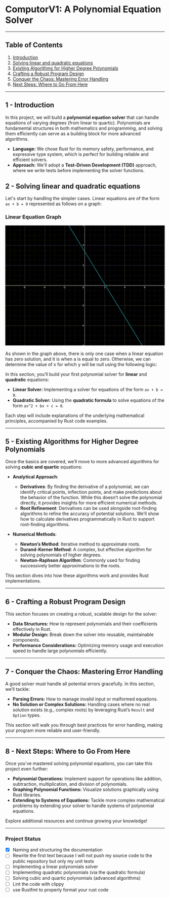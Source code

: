 # **ComputorV1: A Polynomial Equation Solver**

---

## **Table of Contents**
1. [Introduction](#1---introduction)
2. [Solving linear and quadratic equations](#2---solving-linear-and-quadratic-equations)
3. [Existing Algorithms for Higher Degree Polynomials](#5---existing-algorithms-for-higher-degree-polynomials)
4. [Crafting a Robust Program Design](#6---crafting-a-robust-program-design)
5. [Conquer the Chaos: Mastering Error Handling](#7---conquer-the-chaos-mastering-error-handling)
6. [Next Steps: Where to Go From Here](#8---next-steps-where-to-go-from-here)

---

## **1 - Introduction**

In this project, we will build a **polynomial equation solver** that can handle equations of varying degrees (from linear to quartic). Polynomials are fundamental structures in both mathematics and programming, and solving them efficiently can serve as a building block for more advanced algorithms.

- **Language:** We chose Rust for its memory safety, performance, and expressive type system, which is perfect for building reliable and efficient solvers.
- **Approach:** We'll adopt a **Test-Driven Development (TDD)** approach, where we write tests before implementing the solver functions.


## **2 - Solving linear and quadratic equations**

Let's start by handling the simpler cases. Linear equations are of the form `ax + b = 0` represented as follows on a graph: 

### Linear Equation Graph

![Linear Equation Graph](assets/linear_equation.gif)

As shown in the graph above, there is only one case when a linear equation has zero solution, and it is when a is equal to zero.
Otherwise, we can determine the value of x for which y will be null using the following logic:



In this section, you’ll build your first polynomial solver for **linear** and **quadratic** equations:
- **Linear Solver:** Implementing a solver for equations of the form `ax + b = 0`.
- **Quadratic Solver:** Using the **quadratic formula** to solve equations of the form `ax^2 + bx + c = 0`.

Each step will include explanations of the underlying mathematical principles, accompanied by Rust code examples.

---

## **5 - Existing Algorithms for Higher Degree Polynomials**

Once the basics are covered, we’ll move to more advanced algorithms for solving **cubic and quartic** equations:
- **Analytical Approach**:
    - **Derivatives**: By finding the derivative of a polynomial, we can identify critical points, inflection points, and make predictions about the behavior of the function. While this doesn’t solve the polynomial directly, it provides insights for more efficient numerical methods.
    - **Root Refinement**: Derivatives can be used alongside root-finding algorithms to refine the accuracy of potential solutions. We’ll show how to calculate derivatives programmatically in Rust to support root-finding algorithms.

- **Numerical Methods**:
    - **Newton’s Method**: Iterative method to approximate roots.
    - **Durand-Kerner Method**: A complex, but effective algorithm for solving polynomials of higher degrees.
    - **Newton-Raphson Algorithm**: Commonly used for finding successively better approximations to the roots.

This section dives into how these algorithms work and provides Rust implementations.

---

## **6 - Crafting a Robust Program Design**

This section focuses on creating a robust, scalable design for the solver:
- **Data Structures:** How to represent polynomials and their coefficients effectively in Rust.
- **Modular Design:** Break down the solver into reusable, maintainable components.
- **Performance Considerations:** Optimizing memory usage and execution speed to handle large polynomials efficiently.

---

## **7 - Conquer the Chaos: Mastering Error Handling**

A good solver must handle all potential errors gracefully. In this section, we’ll tackle:
- **Parsing Errors:** How to manage invalid input or malformed equations.
- **No Solution or Complex Solutions:** Handling cases where no real solution exists (e.g., complex roots) by leveraging Rust’s `Result` and `Option` types.

This section will walk you through best practices for error handling, making your program more reliable and user-friendly.

---

## **8 - Next Steps: Where to Go From Here**

Once you’ve mastered solving polynomial equations, you can take this project even further:
- **Polynomial Operations:** Implement support for operations like addition, subtraction, multiplication, and division of polynomials.
- **Graphing Polynomial Functions:** Visualize solutions graphically using Rust libraries.
- **Extending to Systems of Equations:** Tackle more complex mathematical problems by extending your solver to handle systems of polynomial equations.

Explore additional resources and continue growing your knowledge!

---

### **Project Status**
- [x] Naming and structuring the documentation
- [ ] Rewrite the first text because I will not push my source code to the public repository but only my unit tests
- [ ] Implementing a linear polynomials solver
- [ ] Implementing quadratic polynomials (via the quadratic formula)
- [ ] Solving cubic and quartic polynomials (advanced algorithms)
- [ ] Lint the code with clippy
- [ ] use Rustfmt to properly format your rust code